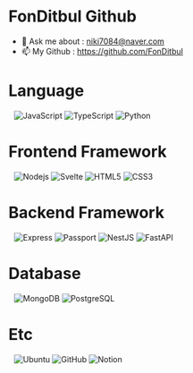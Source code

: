 ### 

<!--
**FonDitbul/FonDitbul** is a ✨ _special_ ✨ repository because its `README.md` (this file) appears on your GitHub profile.

Here are some ideas to get you started:

- 🔭 I’m currently working on ...
- 🌱 I’m currently learning ...
- 👯 I’m looking to collaborate on ...
- 🤔 I’m looking for help with ...
- 💬 Ask me about ...
- 📫 How to reach me: ...
- 😄 Pronouns: ...
- ⚡ Fun fact: ...
-->
# FonDitbul Github
- 💬 Ask me about : niki7084@naver.com
- 📫 My Github : https://github.com/FonDitbul


# Language
<div align="Left" style="margin: 10px">
  <img alt="JavaScript" src ="https://img.shields.io/badge/JavaScript-F7DF1E.svg?&style=for-the-badge&logo=JavaScript&logoColor=white"/>
  <img alt="TypeScript" src ="https://img.shields.io/badge/TypeScript-3178C6.svg?&style=for-the-badge&logo=TypeScript&logoColor=white"/>
  <img alt="Python" src ="https://img.shields.io/badge/Python-3776AB.svg?&style=for-the-badge&logo=Python&logoColor=white"/>
</div>

# Frontend Framework
<div align="Left" style="margin: 10px">
  <img alt="Nodejs" src ="https://img.shields.io/badge/Nodejs-339933.svg?&style=for-the-badge&logo=Nodedotjs&logoColor=white"/>
<!--   <img alt="React" src ="https://img.shields.io/badge/React-61DAFB.svg?&style=for-the-badge&logo=React&logoColor=white"/>
  <img alt="MobX" src ="https://img.shields.io/badge/MobX-FF9955.svg?&style=for-the-badge&logo=MobX&logoColor=white"/> -->
  <img alt="Svelte" src ="https://img.shields.io/badge/Svelte-FF3E00.svg?&style=for-the-badge&logo=Svelte&logoColor=white"/>
  <img alt="HTML5" src ="https://img.shields.io/badge/HTML-E34F26.svg?&style=for-the-badge&logo=HTML5&logoColor=white"/>
  <img alt="CSS3" src ="https://img.shields.io/badge/CSS-1572B6.svg?&style=for-the-badge&logo=CSS3&logoColor=white"/>

</div>

# Backend Framework
<div align="Left" style="margin: 10px">
  
  <img alt="Express" src ="https://img.shields.io/badge/Express-000000.svg?&style=for-the-badge&logo=Express&logoColor=white"/>
  <img alt="Passport" src ="https://img.shields.io/badge/Passport-34E27A.svg?&style=for-the-badge&logo=Passport&logoColor=white"/>
  <img alt="NestJS" src ="https://img.shields.io/badge/NestJS-E0234E.svg?&style=for-the-badge&logo=NestJS&logoColor=white"/>
<!--   <img alt="Django" src ="https://img.shields.io/badge/Django-092E20.svg?&style=for-the-badge&logo=Django&logoColor=white"/> -->
<!--   <img alt="Flask" src ="https://img.shields.io/badge/Flask-000000.svg?&style=for-the-badge&logo=Flask&logoColor=white"/> -->
  <img alt="FastAPI" src ="https://img.shields.io/badge/FastAPI-009688.svg?&style=for-the-badge&logo=FastAPI&logoColor=white"/>
</div>

# Database
<div align="Left" style="margin: 10px">
  
  <img alt="MongoDB" src ="https://img.shields.io/badge/MongoDB-47A248.svg?&style=for-the-badge&logo=MongoDB&logoColor=white"/>
<!--   <img alt="MariaDB" src ="https://img.shields.io/badge/MariaDB-003545.svg?&style=for-the-badge&logo=MariaDB&logoColor=white"/> -->
  <img alt="PostgreSQL" src ="https://img.shields.io/badge/PostgreSQL-4169E1.svg?&style=for-the-badge&logo=PostgreSQL&logoColor=white"/>
  
</div>

# Etc
<div align="Left" style="margin: 10px">
<!--   <img alt="Socket" src ="https://img.shields.io/badge/Socketio-010101.svg?&style=for-the-badge&logo=Socketdotio&logoColor=white"/> -->
<!--   <img alt="NGINX" src ="https://img.shields.io/badge/NGINX-009639.svg?&style=for-the-badge&logo=NGINX&logoColor=white"/> -->
  <img alt="Ubuntu" src ="https://img.shields.io/badge/Ubuntu-E95420.svg?&style=for-the-badge&logo=Ubuntu&logoColor=white"/>
  <img alt="GitHub" src ="https://img.shields.io/badge/GitHub-181717.svg?&style=for-the-badge&logo=GitHub&logoColor=white"/>
  <img alt="Notion" src ="https://img.shields.io/badge/Notion-000000.svg?&style=for-the-badge&logo=Notion&logoColor=white"/>
</div>


